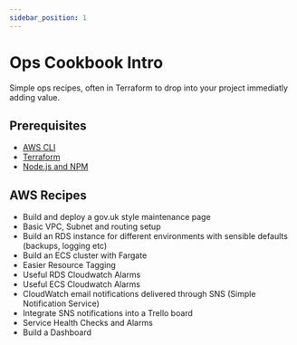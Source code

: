 ```yaml
---
sidebar_position: 1
---
```


# Ops Cookbook Intro

Simple ops recipes, often in Terraform to drop into your project immediatly adding value.

## Prerequisites

 * [AWS CLI](https://docs.aws.amazon.com/cli/latest/userguide/cli-chap-configure.html)
 * [Terraform](https://learn.hashicorp.com/tutorials/terraform/install-cli)
 * [Node.js and NPM](https://docs.npmjs.com/downloading-and-installing-node-js-and-npm)

## AWS Recipes

 * Build and deploy a gov.uk style maintenance page
 * Basic VPC, Subnet and routing setup
 * Build an RDS instance for different environments with sensible defaults (backups, logging etc)
 * Build an ECS cluster with Fargate
 * Easier Resource Tagging
 * Useful RDS Cloudwatch Alarms
 * Useful ECS Cloudwatch Alarms
 * CloudWatch email notifications delivered through SNS (Simple Notification Service)
 * Integrate SNS notifications into a Trello board
 * Service Health Checks and Alarms
 * Build a Dashboard
